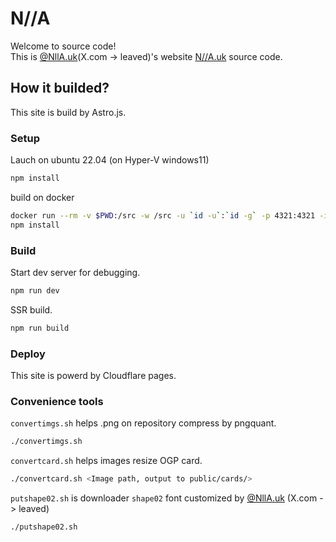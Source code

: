 # N//A 

Welcome to source code!  
This is [@NllA.uk](https://bsky.app/profile/nlla.uk)(X.com -> leaved)'s website [N//A.uk](https://nlla.uk/) source code.

## How it builded?

This site is build by Astro.js.

### Setup 

Lauch on ubuntu 22.04 (on Hyper-V windows11)
```sh
npm install
```

build on docker 
```sh
docker run --rm -v $PWD:/src -w /src -u `id -u`:`id -g` -p 4321:4321 -it node:18.17.1 /bin/bash
npm install
```

### Build

Start dev server for debugging.
```sh
npm run dev
```

SSR build.
```sh
npm run build
```

### Deploy

This site is powerd by Cloudflare pages.

### Convenience tools

`convertimgs.sh` helps .png on repository compress by pngquant.
```sh
./convertimgs.sh
```

`convertcard.sh` helps images resize OGP card.
```sh
./convertcard.sh <Image path, output to public/cards/>
```

`putshape02.sh` is downloader `shape02` font customized by [@NllA.uk](https://bsky.app/profile/nlla.uk) (X.com -> leaved)
```sh
./putshape02.sh
```